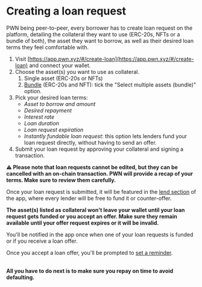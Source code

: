 # Creating a loan request

PWN being peer-to-peer, every borrower has to create loan request on the platform, detailing the collateral they want to use (ERC-20s, NFTs or a bundle of both), the asset they want to borrow, as well as their desired loan terms they feel comfortable with.&#x20;

1. Visit [https://app.pwn.xyz/#/create-loan](https://app.pwn.xyz/#/create-loan) and connect your wallet.&#x20;
2. Choose the asset(s) you want to use as collateral.
   1. Single asset (ERC-20s or NFTs)
   2. [Bundle](../tools/pwn-bundler.md) (ERC-20s and NFT): tick the "Select multiple assets (bundle)" option.&#x20;
3. Pick your desired loan terms:
   * _Asset to borrow and amount_
   * _Desired repayment_
   * _Interest rate_&#x20;
   * _Loan duration_
   * _Loan request expiration_
   * _Instantly fundable loan request_: this option lets lenders fund your loan request directly, without having to send an offer.
4. Submit your loan request by approving your collateral and signing a transaction.&#x20;

**⚠️ Please note that loan requests cannot be edited, but they can be cancelled with an on-chain transaction. PWN will provide a recap of your terms. Make sure to review them carefully.**&#x20;

Once your loan request is submitted, it will be featured in the [lend section](https://app.pwn.xyz/#/lend) of the app, where every lender will be free to fund it or counter-offer.

**The asset(s) listed as collateral won't leave your wallet until your loan request gets funded or you accept an offer. Make sure they remain available until your offer request expires or it will be invalid.**

You'll be notified in the app once when one of your loan requests is funded or if you receive a loan offer.&#x20;

Once you accept a loan offer, you'll be prompted to [set a reminder](https://app.pwn.xyz/#/notification-center).

\
**All you have to do next is to make sure you repay on time to avoid defaulting.**

